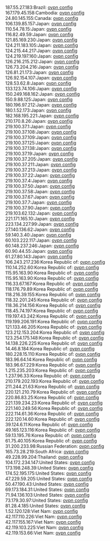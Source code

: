 187.55.27.183:Brazil: [ovpn config](vpn/187_55_27_183.ovpn)  
167.179.45.158:Cambodia: [ovpn config](vpn/167_179_45_158.ovpn)  
24.80.145.155:Canada: [ovpn config](vpn/24_80_145_155.ovpn)  
106.139.85.157:Japan: [ovpn config](vpn/106_139_85_157.ovpn)  
110.54.78.15:Japan: [ovpn config](vpn/110_54_78_15.ovpn)  
116.82.49.59:Japan: [ovpn config](vpn/116_82_49_59.ovpn)  
121.85.169.230:Japan: [ovpn config](vpn/121_85_169_230.ovpn)  
124.211.183.105:Japan: [ovpn config](vpn/124_211_183_105.ovpn)  
124.215.44.217:Japan: [ovpn config](vpn/124_215_44_217.ovpn)  
124.219.197.160:Japan: [ovpn config](vpn/124_219_197_160.ovpn)  
126.216.215.212:Japan: [ovpn config](vpn/126_216_215_212.ovpn)  
126.73.204.216:Japan: [ovpn config](vpn/126_73_204_216.ovpn)  
126.81.21.173:Japan: [ovpn config](vpn/126_81_21_173.ovpn)  
126.92.154.107:Japan: [ovpn config](vpn/126_92_154_107.ovpn)  
128.53.62.8:Japan: [ovpn config](vpn/128_53_62_8.ovpn)  
133.123.74.106:Japan: [ovpn config](vpn/133_123_74_106.ovpn)  
150.249.168.162:Japan: [ovpn config](vpn/150_249_168_162.ovpn)  
150.9.88.125:Japan: [ovpn config](vpn/150_9_88_125.ovpn)  
180.196.97.212:Japan: [ovpn config](vpn/180_196_97_212.ovpn)  
180.1.52.173:Japan: [ovpn config](vpn/180_1_52_173.ovpn)  
182.168.195.221:Japan: [ovpn config](vpn/182_168_195_221.ovpn)  
210.170.8.26:Japan: [ovpn config](vpn/210_170_8_26.ovpn)  
219.100.37.1:Japan: [ovpn config](vpn/219_100_37_1.ovpn)  
219.100.37.108:Japan: [ovpn config](vpn/219_100_37_108.ovpn)  
219.100.37.109:Japan: [ovpn config](vpn/219_100_37_109.ovpn)  
219.100.37.125:Japan: [ovpn config](vpn/219_100_37_125.ovpn)  
219.100.37.138:Japan: [ovpn config](vpn/219_100_37_138.ovpn)  
219.100.37.19:Japan: [ovpn config](vpn/219_100_37_19.ovpn)  
219.100.37.205:Japan: [ovpn config](vpn/219_100_37_205.ovpn)  
219.100.37.211:Japan: [ovpn config](vpn/219_100_37_211.ovpn)  
219.100.37.213:Japan: [ovpn config](vpn/219_100_37_213.ovpn)  
219.100.37.22:Japan: [ovpn config](vpn/219_100_37_22.ovpn)  
219.100.37.4:Japan: [ovpn config](vpn/219_100_37_4.ovpn)  
219.100.37.50:Japan: [ovpn config](vpn/219_100_37_50.ovpn)  
219.100.37.58:Japan: [ovpn config](vpn/219_100_37_58.ovpn)  
219.100.37.67:Japan: [ovpn config](vpn/219_100_37_67.ovpn)  
219.100.37.7:Japan: [ovpn config](vpn/219_100_37_7.ovpn)  
219.100.37.90:Japan: [ovpn config](vpn/219_100_37_90.ovpn)  
219.103.62.132:Japan: [ovpn config](vpn/219_103_62_132.ovpn)  
221.171.165.10:Japan: [ovpn config](vpn/221_171_165_10.ovpn)  
223.134.227.99:Japan: [ovpn config](vpn/223_134_227_99.ovpn)  
27.140.136.62:Japan: [ovpn config](vpn/27_140_136_62.ovpn)  
59.140.3.40:Japan: [ovpn config](vpn/59_140_3_40.ovpn)  
60.103.222.117:Japan: [ovpn config](vpn/60_103_222_117.ovpn)  
60.148.237.246:Japan: [ovpn config](vpn/60_148_237_246.ovpn)  
60.90.44.55:Japan: [ovpn config](vpn/60_90_44_55.ovpn)  
61.27.80.143:Japan: [ovpn config](vpn/61_27_80_143.ovpn)  
106.243.217.236:Korea Republic of: [ovpn config](vpn/106_243_217_236.ovpn)  
110.14.252.60:Korea Republic of: [ovpn config](vpn/110_14_252_60.ovpn)  
115.95.163.90:Korea Republic of: [ovpn config](vpn/115_95_163_90.ovpn)  
115.95.163.90:Korea Republic of: [ovpn config](vpn/115_95_163_90.ovpn)  
116.33.67.167:Korea Republic of: [ovpn config](vpn/116_33_67_167.ovpn)  
118.176.79.89:Korea Republic of: [ovpn config](vpn/118_176_79_89.ovpn)  
118.216.39.155:Korea Republic of: [ovpn config](vpn/118_216_39_155.ovpn)  
118.32.201.245:Korea Republic of: [ovpn config](vpn/118_32_201_245.ovpn)  
118.36.214.156:Korea Republic of: [ovpn config](vpn/118_36_214_156.ovpn)  
118.45.74.197:Korea Republic of: [ovpn config](vpn/118_45_74_197.ovpn)  
119.197.43.242:Korea Republic of: [ovpn config](vpn/119_197_43_242.ovpn)  
119.199.206.191:Korea Republic of: [ovpn config](vpn/119_199_206_191.ovpn)  
121.133.46.205:Korea Republic of: [ovpn config](vpn/121_133_46_205.ovpn)  
123.212.153.204:Korea Republic of: [ovpn config](vpn/123_212_153_204.ovpn)  
123.254.175.148:Korea Republic of: [ovpn config](vpn/123_254_175_148.ovpn)  
14.138.226.225:Korea Republic of: [ovpn config](vpn/14_138_226_225.ovpn)  
14.46.8.184:Korea Republic of: [ovpn config](vpn/14_46_8_184.ovpn)  
180.228.15.110:Korea Republic of: [ovpn config](vpn/180_228_15_110.ovpn)  
183.96.64.14:Korea Republic of: [ovpn config](vpn/183_96_64_14.ovpn)  
183.96.67.229:Korea Republic of: [ovpn config](vpn/183_96_67_229.ovpn)  
1.215.235.203:Korea Republic of: [ovpn config](vpn/1_215_235_203.ovpn)  
1.237.96.33:Korea Republic of: [ovpn config](vpn/1_237_96_33.ovpn)  
210.179.202.193:Korea Republic of: [ovpn config](vpn/210_179_202_193.ovpn)  
211.244.21.63:Korea Republic of: [ovpn config](vpn/211_244_21_63.ovpn)  
220.121.210.79:Korea Republic of: [ovpn config](vpn/220_121_210_79.ovpn)  
220.86.83.25:Korea Republic of: [ovpn config](vpn/220_86_83_25.ovpn)  
221.139.234.23:Korea Republic of: [ovpn config](vpn/221_139_234_23.ovpn)  
221.140.249.56:Korea Republic of: [ovpn config](vpn/221_140_249_56.ovpn)  
222.114.61.36:Korea Republic of: [ovpn config](vpn/222_114_61_36.ovpn)  
222.120.14.60:Korea Republic of: [ovpn config](vpn/222_120_14_60.ovpn)  
39.124.6.11:Korea Republic of: [ovpn config](vpn/39_124_6_11.ovpn)  
49.165.123.116:Korea Republic of: [ovpn config](vpn/49_165_123_116.ovpn)  
59.13.195.76:Korea Republic of: [ovpn config](vpn/59_13_195_76.ovpn)  
61.75.40.105:Korea Republic of: [ovpn config](vpn/61_75_40_105.ovpn)  
31.200.233.98:Russian Federation: [ovpn config](vpn/31_200_233_98.ovpn)  
165.73.28.219:South Africa: [ovpn config](vpn/165_73_28_219.ovpn)  
49.228.99.204:Thailand: [ovpn config](vpn/49_228_99_204.ovpn)  
104.172.234.147:United States: [ovpn config](vpn/104_172_234_147.ovpn)  
173.198.248.39:United States: [ovpn config](vpn/173_198_248_39.ovpn)  
174.52.195.175:United States: [ovpn config](vpn/174_52_195_175.ovpn)  
47.229.59.205:United States: [ovpn config](vpn/47_229_59_205.ovpn)  
50.47.190.43:United States: [ovpn config](vpn/50_47_190_43.ovpn)  
69.173.184.31:United States: [ovpn config](vpn/69_173_184_31.ovpn)  
71.94.136.103:United States: [ovpn config](vpn/71_94_136_103.ovpn)  
73.179.30.97:United States: [ovpn config](vpn/73_179_30_97.ovpn)  
81.28.4.185:United States: [ovpn config](vpn/81_28_4_185.ovpn)  
1.52.120.128:Viet Nam: [ovpn config](vpn/1_52_120_128.ovpn)  
42.117.110.226:Viet Nam: [ovpn config](vpn/42_117_110_226.ovpn)  
42.117.155.167:Viet Nam: [ovpn config](vpn/42_117_155_167.ovpn)  
42.119.103.225:Viet Nam: [ovpn config](vpn/42_119_103_225.ovpn)  
42.119.153.66:Viet Nam: [ovpn config](vpn/42_119_153_66.ovpn)  
